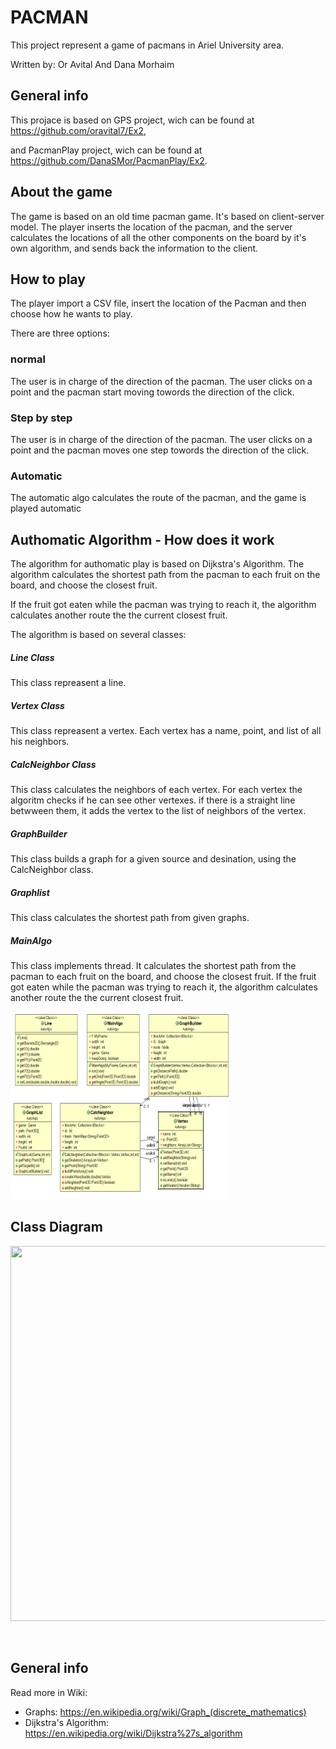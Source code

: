 PACMAN
=========
This project represent a game of pacmans in Ariel University area.

Written by: Or Avital And Dana Morhaim


General info
--------
This projace is based on GPS project, wich can be found at 
<a href="https://github.com/oravital7/Ex2">https://github.com/oravital7/Ex2</a>,

and PacmanPlay project, wich can be found at 
<a href="https://github.com/DanaSMor/PacmanPlay">https://github.com/DanaSMor/PacmanPlay/Ex2</a>.

About the game
--------
The game is based on an old time pacman game.
It's based on client-server model.
The player inserts the location of the pacman, and the server calculates the locations of all the other components 
on the board by it's own algorithm, and sends back the information to the client.

How to play
--------
The player import a CSV file, insert the location of the Pacman and then choose how he wants to play. 

There are three options:
### normal
The user is in charge of the direction of the pacman. 
The user clicks on a point and the pacman start moving towords the direction of the click.
### Step by step
The user is in charge of the direction of the pacman. 
The user clicks on a point and the pacman moves one step towords the direction of the click.
### Automatic
The automatic algo calculates the route of the pacman, and the game is played automatic

Authomatic Algorithm - How does it work
--------
The algorithm for authomatic play is based on Dijkstra's Algorithm.
The algorithm calculates the shortest path from the pacman to each fruit on the board, and choose the closest fruit.

If the fruit got eaten while the pacman was trying to reach it, the algorithm calculates another route the the current closest fruit.

The algorithm is based on several classes:

##### Line Class
This class repreasent a line. 

##### Vertex Class
This class repreasent a vertex.
Each vertex has a name, point, and list of all his neighbors.

##### CalcNeighbor Class
This class calculates the neighbors of each vertex.
For each vertex the algoritm checks if he can see other vertexes.
if there is a straight line betwween them, it adds the vertex to the list of neighbors of the vertex.

##### GraphBuilder
This class builds a graph for a given source and desination,
using the CalcNeighbor class.

##### Graphlist
This class calculates the shortest path from given graphs.

##### MainAlgo
This class implements thread.
It calculates the shortest path from the pacman to each fruit on the board, and choose the closest fruit.
If the fruit got eaten while the pacman was trying to reach it, the algorithm calculates another route the the current closest fruit.

<img src="./Task4/Icon/autoAlgo.PNG" width="350" height="300">


Class Diagram
--------
<img src="./Icon/ClassDiagram.jpg" width="650" height="600">

&nbsp;
&nbsp;

General info
--------------
Read more in Wiki:
- Graphs: https://en.wikipedia.org/wiki/Graph_(discrete_mathematics)
- Dijkstra's Algorithm: https://en.wikipedia.org/wiki/Dijkstra%27s_algorithm


